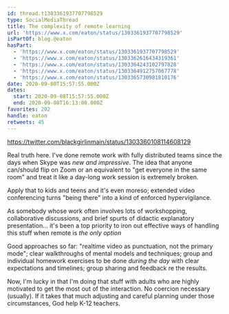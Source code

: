 ```yaml
---
id: thread.t1303361937707798529
type: SocialMediaThread
title: The complexity of remote learning
url: 'https://www.x.com/eaton/status/1303361937707798529'
isPartOf: blog.@eaton
hasPart:
  - 'https://www.x.com/eaton/status/1303361937707798529'
  - 'https://www.x.com/eaton/status/1303362616434319361'
  - 'https://www.x.com/eaton/status/1303364243102797828'
  - 'https://www.x.com/eaton/status/1303364912757067778'
  - 'https://www.x.com/eaton/status/1303365730981810176'
date: 2020-09-08T15:57:55.000Z
dates:
  start: 2020-09-08T15:57:55.000Z
  end: 2020-09-08T16:13:00.000Z
favorites: 202
handle: eaton
retweets: 45
---
```

https://twitter.com/blackgirlinmain/status/1303360108114608129

Real truth here. I've done remote work with fully distributed teams since the days when Skype was *new and impressive*. The idea that anyone can/should flip on Zoom or an equivalent to "get everyone in the same room" and treat it like a day-long work session is extremely broken.

Apply that to kids and teens and it's even moreso; extended video conferencing turns "being there" into a kind of enforced hypervigilance.

As somebody whose work often involves lots of workshopping, collaborative discussions, and brief spurts of didactic explanatory presentation… it's been a top priority to iron out effective ways of handling this stuff when remote is *the only option*

Good approaches so far: "realtime video as punctuation, not the primary mode"; clear walkthroughs of mental models and techniques; group and individual homework exercises to be done *during the day* with clear expectations and timelines; group sharing and feedback re the results.

Now, I'm lucky in that I'm doing that stuff with adults who are highly motivated to get the most out of the interaction. No coercion necessary (usually). If it takes that much adjusting and careful planning under those circumstances, God help K-12 teachers.
